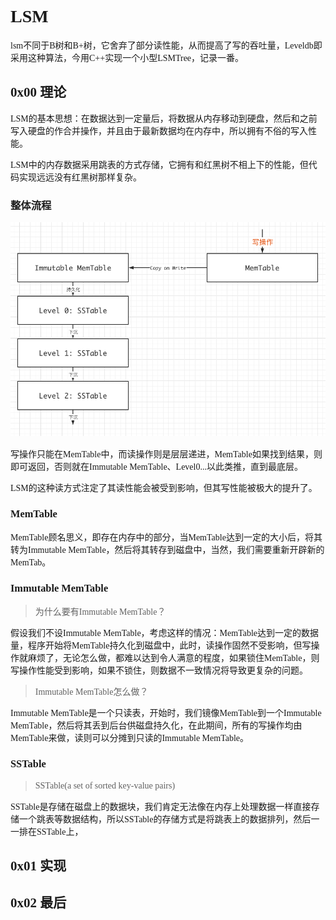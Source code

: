 <font face="Monaco">

# LSM

lsm不同于B树和B+树，它舍弃了部分读性能，从而提高了写的吞吐量，Leveldb即采用这种算法，今用C++实现一个小型LSMTree，记录一番。

## 0x00 理论

LSM的基本思想：在数据达到一定量后，将数据从内存移动到硬盘，然后和之前写入硬盘的作合并操作，并且由于最新数据均在内存中，所以拥有不俗的写入性能。

LSM中的内存数据采用跳表的方式存储，它拥有和红黑树不相上下的性能，但代码实现远远没有红黑树那样复杂。

### 整体流程

![](./lsm_pic/process.png)

写操作只能在MemTable中，而读操作则是层层递进，MemTable如果找到结果，则即可返回，否则就在Immutable MemTable、Level0...以此类推，直到最底层。

LSM的这种读方式注定了其读性能会被受到影响，但其写性能被极大的提升了。


### MemTable

MemTable顾名思义，即存在内存中的部分，当MemTable达到一定的大小后，将其转为Immutable MemTable，然后将其转存到磁盘中，当然，我们需要重新开辟新的MemTab。

### Immutable MemTable

> 为什么要有Immutable MemTable？

假设我们不设Immutable MemTable，考虑这样的情况：MemTable达到一定的数据量，程序开始将MemTable持久化到磁盘中，此时，读操作固然不受影响，但写操作就麻烦了，无论怎么做，都难以达到令人满意的程度，如果锁住MemTable，则写操作性能受到影响，如果不锁住，则数据不一致情况将导致更复杂的问题。

> Immutable MemTable怎么做？

Immutable MemTable是一个只读表，开始时，我们镜像MemTable到一个Immutable MemTable，然后将其丢到后台供磁盘持久化，在此期间，所有的写操作均由MemTable来做，读则可以分摊到只读的Immutable MemTable。

### SSTable

> SSTable(a set of sorted key-value pairs)

SSTable是存储在磁盘上的数据块，我们肯定无法像在内存上处理数据一样直接存储一个跳表等数据结构，所以SSTable的存储方式是将跳表上的数据排列，然后一一排在SSTable上，


## 0x01 实现

## 0x02 最后



</font>
